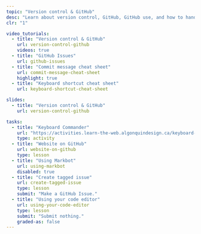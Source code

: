 ```yaml
---
topic: "Version control & GitHub"
desc: "Learn about version control, GitHub, GitHub use, and how to hand in your code work."
clr: "1"

video_tutorials:
  - title: "Version control & GitHub"
    url: version-control-github
    videos: true
  - title: "GitHub Issues"
    url: github-issues
  - title: "Commit message cheat sheet"
    url: commit-message-cheat-sheet
    highlight: true
  - title: "Keyboard shortcut cheat sheet"
    url: keyboard-shortcut-cheat-sheet

slides:
  - title: "Version control & GitHub"
    url: version-control-github

tasks:
  - title: "Keyboard Commander"
    url: "https://activities.learn-the-web.algonquindesign.ca/keyboard-commander/"
    type: activity
  - title: "Website on GitHub"
    url: website-on-github
    type: lesson
  - title: "Using Markbot"
    url: using-markbot
    disabled: true
  - title: "Create tagged issue"
    url: create-tagged-issue
    type: lesson
    submit: "Make a GitHub Issue."
  - title: "Using your code editor"
    url: using-your-code-editor
    type: lesson
    submit: "Submit nothing."
    graded-as: false
---
```

